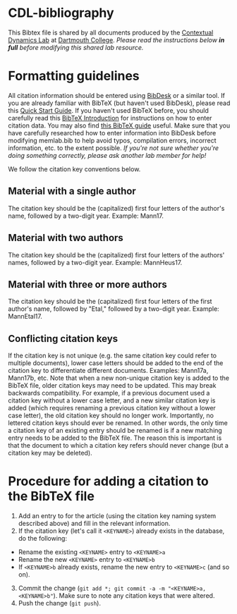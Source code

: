 # CDL-bibliography

This Bibtex file is shared by all documents produced by the [Contextual Dynamics Lab](http://www.context-lab.com) at [Dartmouth College](http://www.dartmouth.edu).  *Please read the instructions below **in full** before modifying this shared lab resource.*

# Formatting guidelines

All citation information should be entered using [BibDesk](http://bibdesk.sourceforge.net/) or a similar tool.  If you are already familiar with BibTeX (but haven't used BibDesk), please read this [Quick Start Guide](http://bibdesk.sourceforge.net/manual/BibDeskHelp_1.html#SEC5).  If you haven't used BibTeX before, you should carefully read this [BibTeX Introduction](http://bibdesk.sourceforge.net/manual/BibDeskHelp_2.html#SEC12) for instructions on how to enter citation data.  You may also find [this BibTeX guide](http://mirror.hmc.edu/ctan/biblio/bibtex/contrib/doc/btxdoc.pdf) useful.  Make sure that you have carefully researched how to enter information into BibDesk before modifying memlab.bib to help avoid typos, compilation errors, incorrect information, etc. to the extent possible.  *If you're not sure whether you're doing something correctly, please ask another lab member for help!*

We follow the citation key conventions below.

## Material with a single author

The citation key should be the (capitalized) first four letters of the author's name, followed by a two-digit year.  Example: Mann17.

## Material with two authors

The citation key should be the (capitalized) first four letters of the authors' names, followed by a two-digit year. Example: MannHeus17.

## Material with three or more authors

The citation key should be the (capitalized) first four letters of the first author's name, followed by "Etal," followed by a two-digit year.  Example: MannEtal17.

## Conflicting citation keys

If the citation key is not unique (e.g. the same citation key could refer to multiple documents), lower case letters should be added to the end of the citation key to differentiate different documents.  Examples: Mann17a, Mann17b, etc.  Note that when a new non-unique citation key is added to the BibTeX file, older citation keys may need to be updated.
This may break backwards compatibility.  For example, if a previous document used a citation key without a lower case letter, and a new similar citation key is added (which requires renaming a previous citation key without a lower case letter), the old citation key should no longer work.  Importantly, no lettered citation keys should ever be renamed.
In other words, the only time a citation key of an existing entry should be renamed is if a new matching entry needs to be added to the BibTeX file.  The reason this is important is that the document to which a citation key refers should never change (but a citation key may be deleted).

# Procedure for adding a citation to the BibTeX file
1. Add an entry to for the article (using the citation key naming system described above) and fill in the relevant information.
2. If the citation key (let's call it `<KEYNAME>`) already exists in the database, do the following:

  - Rename the existing `<KEYNAME>` entry to `<KEYNAME>a`
  - Rename the new `<KEYNAME>` entry to `<KEYNAME>b`
  - If `<KEYNAME>b` already exists, rename the new entry to `<KEYNAME>c` (and so on).
3. Commit the change (`git add *; git commit -a -m "<KEYNAME>a, <KEYNAME>b"`).  Make sure to note any citation keys that were altered.
4. Push the change (`git push`).
